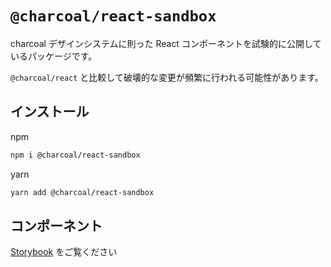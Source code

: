 # `@charcoal/react-sandbox`

charcoal デザインシステムに則った React コンポーネントを試験的に公開しているパッケージです。

`@charcoal/react` と比較して破壊的な変更が頻繁に行われる可能性があります。

## インストール

npm

```bash
npm i @charcoal/react-sandbox
```

yarn

```bash
yarn add @charcoal/react-sandbox
```

## コンポーネント

[Storybook](https://pixiv.github.io/charcoal) をご覧ください
